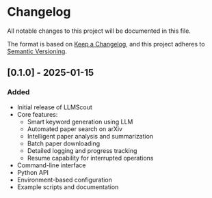 # Changelog

All notable changes to this project will be documented in this file.

The format is based on [Keep a Changelog](https://keepachangelog.com/en/1.0.0/),
and this project adheres to [Semantic Versioning](https://semver.org/spec/v2.0.0.html).

## [0.1.0] - 2025-01-15

### Added
- Initial release of LLMScout
- Core features:
  - Smart keyword generation using LLM
  - Automated paper search on arXiv
  - Intelligent paper analysis and summarization
  - Batch paper downloading
  - Detailed logging and progress tracking
  - Resume capability for interrupted operations
- Command-line interface
- Python API
- Environment-based configuration
- Example scripts and documentation
